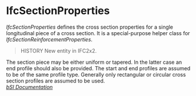 IfcSectionProperties
====================
_IfcSectionProperties_ defines the cross section properties for a single
longitudinal piece of a cross section. It is a special-purpose helper class
for _IfcSectionReinforcementProperties_.  
  
> HISTORY  New entity in IFC2x2.  
  
The section piece may be either uniform or tapered. In the latter case an end
profile should also be provided. The start and end profiles are assumed to be
of the same profile type. Generally only rectangular or circular cross section
profiles are assumed to be used.  
[ _bSI
Documentation_](https://standards.buildingsmart.org/IFC/DEV/IFC4_2/FINAL/HTML/schema/ifcprofileresource/lexical/ifcsectionproperties.htm)


